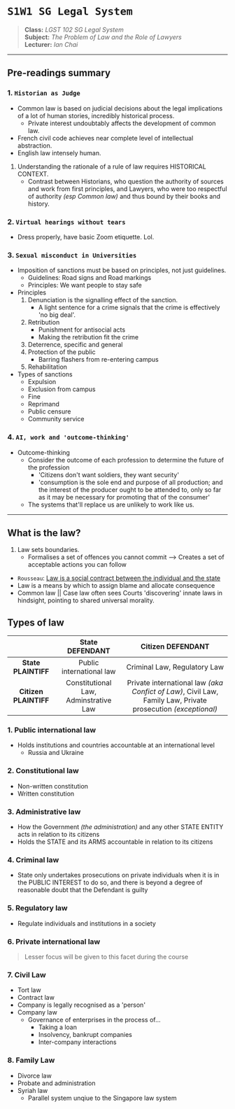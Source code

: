 # `S1W1 SG Legal System`

> **Class:** *LGST 102 SG Legal System*  
> **Subject:** *The Problem of Law and the Role of Lawyers*  
> **Lecturer:** *Ian Chai*  

---

## Pre-readings summary

### 1. `Historian as Judge`
* Common law is based on judicial decisions about the legal implications of a lot of human stories, incredibly historical process.
    * Private interest undoubtably affects the development of common law.
* French civil code achieves near complete level of intellectual abstraction.
* English law intensely human.

1. Understanding the rationale of a rule of law requires HISTORICAL CONTEXT.
    * Contrast between Historians, who question the authority of sources and work from first principles, and Lawyers, who were too respectful of authority *(esp Common law)* and thus bound by their books and history.

### 2. `Virtual hearings without tears`

* Dress properly, have basic Zoom etiquette. Lol.

### 3. `Sexual misconduct in Universities`

* Imposition of sanctions must be based on principles, not just guidelines.
    * Guidelines: Road signs and Road markings
    * Principles: We want people to stay safe
* Principles
    1. Denunciation is the signalling effect of the sanction.
        * A light sentence for a crime signals that the crime is effectively 'no big deal'.
    2. Retribution
        * Punishment for antisocial acts
        * Making the retribution fit the crime
    3. Deterrence, specific and general
    4. Protection of the public
        * Barring flashers from re-entering campus
    5. Rehabilitation
* Types of sanctions
    * Expulsion
    * Exclusion from campus 
    * Fine
    * Reprimand
    * Public censure
    * Community service

### 4. `AI, work and 'outcome-thinking'`

* Outcome-thinking
    * Consider the outcome of each profession to determine the future of the profession
        * 'Citizens don't want soldiers, they want security'
        * 'consumption is the sole end and purpose of all production; and the interest of the producer ought to be attended to, only so far as it may be necessary for promoting that of the consumer'
    * The systems that'll replace us are unlikely to work like us.

---

## What is the law?

1. Law sets boundaries.
    * Formalises a set of offences you cannot commit --> Creates a set of acceptable actions you can follow
* `Rousseau`: [Law is a social contract between the individual and the state](https://www.bl.uk/collection-items/the-social-contract-by-jean-jacques-rousseau0)
* Law is a means by which to assign blame and allocate consequence
* Common law || Case law often sees Courts 'discovering' innate laws in hindsight, pointing to shared universal morality.

## Types of law

| | State DEFENDANT | Citizen DEFENDANT |
| :---: | :---: | :---: |
| **State PLAINTIFF** | Public international law | Criminal Law, Regulatory Law |
| **Citizen PLAINTIFF** | Constitutional Law, Adminstrative Law | Private international law *(aka Confict of Law)*, Civil Law, Family Law, Private prosecution *(exceptional)* |

### 1. Public international law

* Holds institutions and countries accountable at an international level
    * Russia and Ukraine

### 2. Constitutional law

* Non-written constitution
* Written constitution

### 3. Administrative law

* How the Government *(the administration)* and any other STATE ENTITY acts in relation to its citizens
* Holds the STATE and its ARMS accountable in relation to its citizens

### 4. Criminal law

* State only undertakes prosecutions on private individuals when it is in the PUBLIC INTEREST to do so, and there is beyond a degree of reasonable doubt that the Defendant is guilty

### 5. Regulatory law

* Regulate individuals and institutions in a society

### 6. Private international law

> Lesser focus will be given to this facet during the course

### 7. Civil Law

* Tort law
* Contract law
* Company is legally recognised as a 'person'
* Company law
    * Governance of enterprises in the process of...
        * Taking a loan
        * Insolvency, bankrupt companies
        * Inter-company interactions

### 8. Family Law

* Divorce law
* Probate and administration
* Syriah law
    * Parallel system unqiue to the Singapore law system
